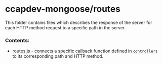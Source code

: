 # ccapdev-mongoose/routes

This folder contains files which describes the response of the server for each HTTP method request to a specific path in the server.

### Contents:
- [routes.js](https://github.com/arvention/ccapdev-mongoose/blob/master/routes/routes.js) - connects a specific callback function defined in [`controllers`](https://github.com/arvention/ccapdev-mongoose/tree/master/controllers) to its corresponding path and HTTP method.
